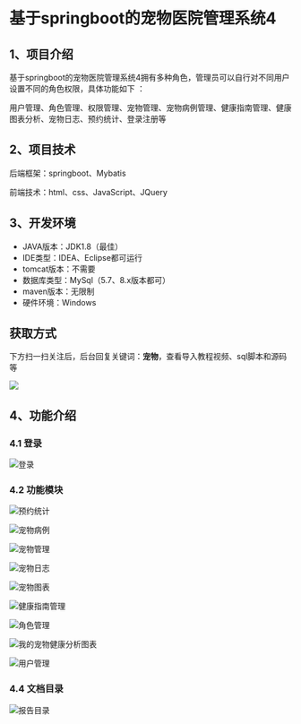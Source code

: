 # 基于springboot的宠物医院管理系统4



## 1、项目介绍

基于springboot的宠物医院管理系统4拥有多种角色，管理员可以自行对不同用户设置不同的角色权限，具体功能如下 ：

用户管理、角色管理、权限管理、宠物管理、宠物病例管理、健康指南管理、健康图表分析、宠物日志、预约统计、登录注册等


## 2、项目技术

后端框架：springboot、Mybatis

前端技术：html、css、JavaScript、JQuery

## 3、开发环境

- JAVA版本：JDK1.8（最佳）
- IDE类型：IDEA、Eclipse都可运行
- tomcat版本：不需要
- 数据库类型：MySql（5.7、8.x版本都可） 
- maven版本：无限制
- 硬件环境：Windows

## 获取方式

下方扫一扫关注后，后台回复关键词：**宠物**，查看导入教程视频、sql脚本和源码等

 ![](https://www.codeshop.fun/Typora-Images/202205281253739.png)
## 4、功能介绍

### 4.1 登录

![登录](https://www.codeshop.fun/Typora-Images/202311102310293.jpg)

### 4.2 功能模块

![预约统计](https://www.codeshop.fun/Typora-Images/202311102310505.jpg)

![宠物病例](https://www.codeshop.fun/Typora-Images/202311102310524.jpg)

![宠物管理](https://www.codeshop.fun/Typora-Images/202311102310529.jpg)

![宠物日志](https://www.codeshop.fun/Typora-Images/202311102310540.jpg)

![宠物图表](https://www.codeshop.fun/Typora-Images/202311102310548.jpg)

![健康指南管理](https://www.codeshop.fun/Typora-Images/202311102310565.jpg)

![角色管理](https://www.codeshop.fun/Typora-Images/202311102310277.jpg)

![我的宠物健康分析图表](https://www.codeshop.fun/Typora-Images/202311102310366.jpg)

![用户管理](https://www.codeshop.fun/Typora-Images/202311102310611.jpg)

### 4.4 文档目录

![报告目录](https://www.codeshop.fun/Typora-Images/202311102310478.jpg)







